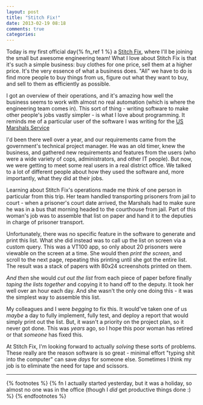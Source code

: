 ```yaml
---
layout: post
title: "Stitch Fix!"
date: 2013-02-19 08:18
comments: true
categories: 
---
```


Today is my first official day{% fn_ref 1 %} a [Stitch Fix][stitchfix], where I'll be joining the small but awesome engineering team!  What I love about Stitch Fix is that it's such a simple business: buy clothes for one price, sell them at a higher price.  It's the very essence of what a business does.  "All" we have to do is find more people to buy things from us, figure out what they want to buy, and sell to them as efficiently as possible.

I got an overview of their operations, and it's amazing how well the business seems to work with almost no real automation (which is where the engineering team comes in).  This sort of thing - writing software to make other people's jobs vastly simpler - is what I love about programming.  It reminds me of a particular user of the software I was writing for the [US Marshals Service][usms]

I'd been there well over a year, and our requirements came from the government's technical project manager.  He was an old timer,
knew the business, and gathered new requirements and features from the users (who were a wide variety of cops, administrators,
and other IT people).  But now, we were getting to meet some real users in a real district office.  We talked to a lot of
different people about how they used the software and, more importantly, what they did at their jobs.

Learning about Stitch Fix's operations made me think of one person in particular from this trip.  Her team handled transporting
prisoners from jail to court - when a prisoner's court date arrived, the Marshals had to make sure he was in a bus that morning
headed to the courthouse from jail.  Part of this woman's job was to assemble that list on paper and hand it to the deputies in
charge of prisoner transport.

Unfortunately, there was no specific feature in the software to generate and print this list.  What she did instead was to call
up the list on screen via a custom query.  This was a VT100 app, so only about 20 prisoners were viewable on the screen at a
time.  She would then _print the screen_, and scroll to the next page, repeating this printing until she got the entire list.
The result was a stack of papers with 80x24 screenshots printed on them.

*And then* she would _cut out the list_ from each piece of paper before finally _taping the lists together_ and copying it to
hand off to the deputy.  It took her well over an hour each day.  And she wasn't the only one doing this - it was the simplest
way to assemble this list.

My colleagues and I were *begging* to fix this.  It would've taken one of us *maybe* a day to fully implement, fully test, and
deploy a report that would simply print out the list.  But, it wasn't a priority on the project plan, so it never got done. This
was *years* ago, so I hope this poor woman has retired or that *someone* has fixed this.

At Stitch Fix, I'm looking forward to actually *solving* these sorts of problems.  These really are the reason software is so great - minimal effort "typing shit into the computer" can save *days* for someone else.  Sometimes I think my job is to eliminate the need for tape and scissors.

---

{% footnotes %}
{% fn I actually started yesterday, but it was a holiday, so almost no one was in the office (though I <em>did</em> get productive things done :) %}
{% endfootnotes %}

[stitchfix]: http://www.stitchfix.com
[usms]: http://en.wikipedia.org/wiki/United_States_Marshals_Service
